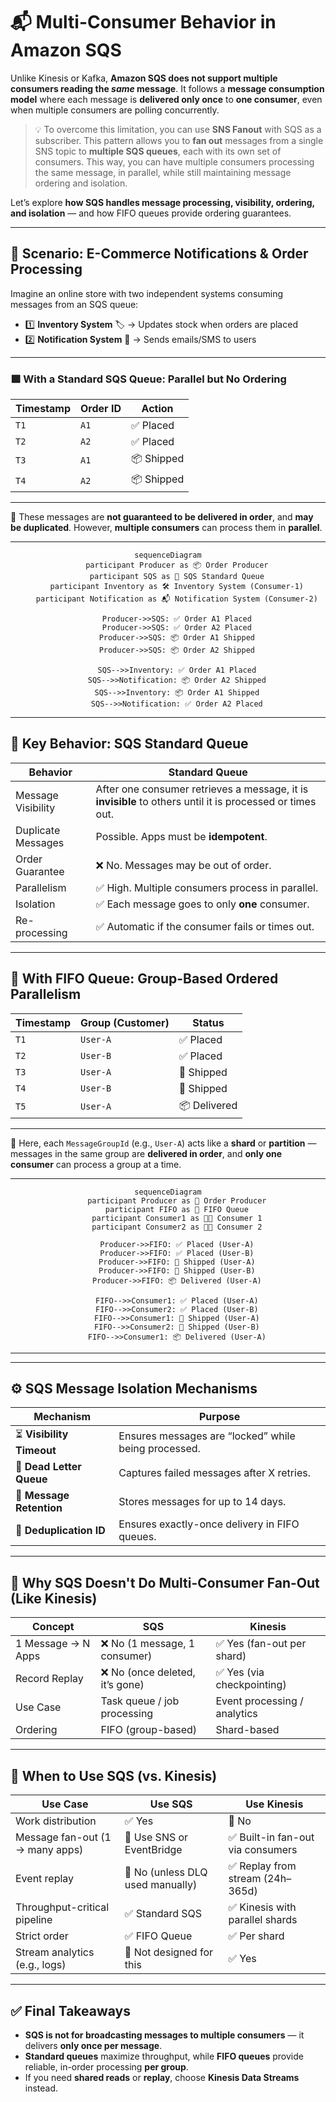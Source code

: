 # 📬 **Multi-Consumer Behavior in Amazon SQS**

Unlike Kinesis or Kafka, **Amazon SQS does not support multiple consumers reading the _same_ message**. It follows a **message consumption model** where each message is **delivered only once** to **one consumer**, even when multiple consumers are polling concurrently.

> 💡 To overcome this limitation, you can use **SNS Fanout** with SQS as a subscriber. This pattern allows you to **fan out** messages from a single SNS topic to **multiple SQS queues**, each with its own set of consumers. This way, you can have multiple consumers processing the same message, in parallel, while still maintaining message ordering and isolation.

Let’s explore **how SQS handles message processing, visibility, ordering, and isolation** — and how FIFO queues provide ordering guarantees.

---

## 🎯 **Scenario: E-Commerce Notifications & Order Processing**

Imagine an online store with two independent systems consuming messages from an SQS queue:

- 1️⃣ **Inventory System** 🏷 → Updates stock when orders are placed
- 2️⃣ **Notification System** 📢 → Sends emails/SMS to users

---

### 🟩 **With a Standard SQS Queue: Parallel but No Ordering**

<div align="center">

| Timestamp | Order ID | Action     |
| --------- | -------- | ---------- |
| `T1`      | `A1`     | ✅ Placed  |
| `T2`      | `A2`     | ✅ Placed  |
| `T3`      | `A1`     | 📦 Shipped |
| `T4`      | `A2`     | 📦 Shipped |

</div>

---

🔁 These messages are **not guaranteed to be delivered in order**, and **may be duplicated**. However, **multiple consumers** can process them in **parallel**.

---

<div align="center">

```mermaid
sequenceDiagram
    participant Producer as 📦 Order Producer
    participant SQS as 📨 SQS Standard Queue
    participant Inventory as 🛠️ Inventory System (Consumer-1)
    participant Notification as 📬 Notification System (Consumer-2)

    Producer->>SQS: ✅ Order A1 Placed
    Producer->>SQS: ✅ Order A2 Placed
    Producer->>SQS: 📦 Order A1 Shipped
    Producer->>SQS: 📦 Order A2 Shipped

    SQS-->>Inventory: ✅ Order A1 Placed
    SQS-->>Notification: 📦 Order A2 Shipped
    SQS-->>Inventory: 📦 Order A1 Shipped
    SQS-->>Notification: ✅ Order A2 Placed
```

</div>

---

## 🧩 **Key Behavior: SQS Standard Queue**

| Behavior           | Standard Queue                                                                                            |
| ------------------ | --------------------------------------------------------------------------------------------------------- |
| Message Visibility | After one consumer retrieves a message, it is **invisible** to others until it is processed or times out. |
| Duplicate Messages | Possible. Apps must be **idempotent**.                                                                    |
| Order Guarantee    | ❌ No. Messages may be out of order.                                                                      |
| Parallelism        | ✅ High. Multiple consumers process in parallel.                                                          |
| Isolation          | ✅ Each message goes to only **one** consumer.                                                            |
| Re-processing      | ✅ Automatic if the consumer fails or times out.                                                          |

---

## 🔢 **With FIFO Queue: Group-Based Ordered Parallelism**

<div align="center">

| Timestamp | Group (Customer) | Status       |
| --------- | ---------------- | ------------ |
| `T1`      | `User-A`         | ✅ Placed    |
| `T2`      | `User-B`         | ✅ Placed    |
| `T3`      | `User-A`         | 🚚 Shipped   |
| `T4`      | `User-B`         | 🚚 Shipped   |
| `T5`      | `User-A`         | 📦 Delivered |

</div>

---

📌 Here, each `MessageGroupId` (e.g., `User-A`) acts like a **shard** or **partition** — messages in the same group are **delivered in order**, and **only one consumer** can process a group at a time.

---

<div align="center">

```mermaid
sequenceDiagram
    participant Producer as 🛒 Order Producer
    participant FIFO as 🔁 FIFO Queue
    participant Consumer1 as 🧑‍💻 Consumer 1
    participant Consumer2 as 🧑‍💻 Consumer 2

    Producer->>FIFO: ✅ Placed (User-A)
    Producer->>FIFO: ✅ Placed (User-B)
    Producer->>FIFO: 🚚 Shipped (User-A)
    Producer->>FIFO: 🚚 Shipped (User-B)
    Producer->>FIFO: 📦 Delivered (User-A)

    FIFO-->>Consumer1: ✅ Placed (User-A)
    FIFO-->>Consumer2: ✅ Placed (User-B)
    FIFO-->>Consumer1: 🚚 Shipped (User-A)
    FIFO-->>Consumer2: 🚚 Shipped (User-B)
    FIFO-->>Consumer1: 📦 Delivered (User-A)
```

</div>

---

---

## ⚙️ **SQS Message Isolation Mechanisms**

| Mechanism                 | Purpose                                              |
| ------------------------- | ---------------------------------------------------- |
| ⏳ **Visibility Timeout** | Ensures messages are “locked” while being processed. |
| 🧺 **Dead Letter Queue**  | Captures failed messages after X retries.            |
| 🧾 **Message Retention**  | Stores messages for up to 14 days.                   |
| 🧪 **Deduplication ID**   | Ensures exactly-once delivery in FIFO queues.        |

---

## 🔁 **Why SQS Doesn't Do Multi-Consumer Fan-Out (Like Kinesis)**

| Concept            | SQS                             | Kinesis                      |
| ------------------ | ------------------------------- | ---------------------------- |
| 1 Message → N Apps | ❌ No (1 message, 1 consumer)   | ✅ Yes (fan-out per shard)   |
| Record Replay      | ❌ No (once deleted, it’s gone) | ✅ Yes (via checkpointing)   |
| Use Case           | Task queue / job processing     | Event processing / analytics |
| Ordering           | FIFO (group-based)              | Shard-based                  |

---

## 🧠 **When to Use SQS (vs. Kinesis)**

| Use Case                        | Use SQS                          | Use Kinesis                       |
| ------------------------------- | -------------------------------- | --------------------------------- |
| Work distribution               | ✅ Yes                           | 🚫 No                             |
| Message fan-out (1 → many apps) | 🚫 Use SNS or EventBridge        | ✅ Built-in fan-out via consumers |
| Event replay                    | 🚫 No (unless DLQ used manually) | ✅ Replay from stream (24h–365d)  |
| Throughput-critical pipeline    | ✅ Standard SQS                  | ✅ Kinesis with parallel shards   |
| Strict order                    | ✅ FIFO Queue                    | ✅ Per shard                      |
| Stream analytics (e.g., logs)   | 🚫 Not designed for this         | ✅ Yes                            |

---

## ✅ Final Takeaways

- **SQS is not for broadcasting messages to multiple consumers** — it delivers **only once per message**.
- **Standard queues** maximize throughput, while **FIFO queues** provide reliable, in-order processing **per group**.
- If you need **shared reads** or **replay**, choose **Kinesis Data Streams** instead.
